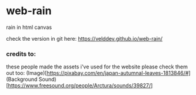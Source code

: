 # web-rain
rain in html canvas

check the version in git here: https://velddev.github.io/web-rain/

### credits to:
these people made the assets i've used for the website please check them out too:
(Image)[https://pixabay.com/en/japan-autumnal-leaves-1813846/#]
(Background Sound)[https://www.freesound.org/people/Arctura/sounds/39827/]
